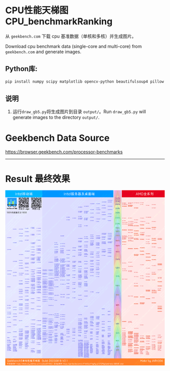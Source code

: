 # CPU性能天梯图 CPU_benchmarkRanking

从 `geekbench.com` 下载 cpu 基准数据（单核和多核）并生成图片。

Download cpu benchmark data (single-core and multi-core) from `geekbench.com` and generate images.


## Python库:

``` sh
pip install numpy scipy matplotlib opencv-python beautifulsoup4 pillow
```

## 说明

1. 运行`draw_gb5.py`将生成图片到目录 `output/`。Run `draw_gb5.py` will generate images to the directory `output/`.

# Geekbench Data Source
https://browser.geekbench.com/processor-benchmarks

---
# Result 最终效果

![](pic/GeekBench5_Single_20230818_V2.1.png)